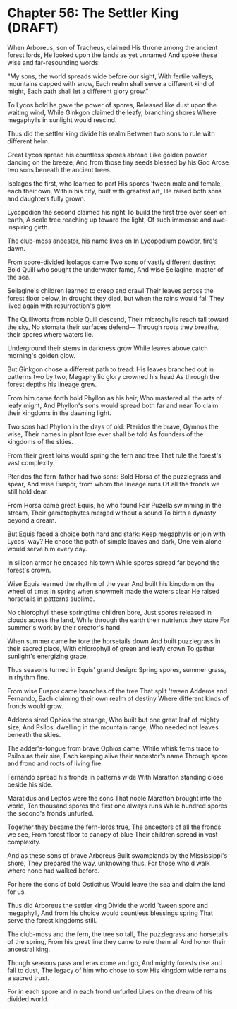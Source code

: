 # Chapter 56: The Settler King (DRAFT)

When Arboreus, son of Tracheus, claimed
His throne among the ancient forest lords,
He looked upon the lands as yet unnamed
And spoke these wise and far-resounding words:

"My sons, the world spreads wide before our sight,
With fertile valleys, mountains capped with snow,
Each realm shall serve a different kind of might,
Each path shall let a different glory grow."

To Lycos bold he gave the power of spores,
Released like dust upon the waiting wind,
While Ginkgon claimed the leafy, branching shores
Where megaphylls in sunlight would rescind.

Thus did the settler king divide his realm
Between two sons to rule with different helm.

Great Lycos spread his countless spores abroad
Like golden powder dancing on the breeze,
And from those tiny seeds blessed by his God
Arose two sons beneath the ancient trees.

Isolagos the first, who learned to part
His spores 'tween male and female, each their own,
Within his city, built with greatest art,
He raised both sons and daughters fully grown.

Lycopodion the second claimed his right
To build the first tree ever seen on earth,
A scale tree reaching up toward the light,
Of such immense and awe-inspiring girth.

The club-moss ancestor, his name lives on
In Lycopodium powder, fire's dawn.

From spore-divided Isolagos came
Two sons of vastly different destiny:
Bold Quill who sought the underwater fame,
And wise Sellagine, master of the sea.

Sellagine's children learned to creep and crawl
Their leaves across the forest floor below,
In drought they died, but when the rains would fall
They lived again with resurrection's glow.

The Quillworts from noble Quill descend,
Their microphylls reach tall toward the sky,
No stomata their surfaces defend—
Through roots they breathe, their spores where waters lie.

Underground their stems in darkness grow
While leaves above catch morning's golden glow.

But Ginkgon chose a different path to tread:
His leaves branched out in patterns two by two,
Megaphyllic glory crowned his head
As through the forest depths his lineage grew.

From him came forth bold Phyllon as his heir,
Who mastered all the arts of leafy might,
And Phyllon's sons would spread both far and near
To claim their kingdoms in the dawning light.

Two sons had Phyllon in the days of old:
Pteridos the brave, Gymnos the wise,
Their names in plant lore ever shall be told
As founders of the kingdoms of the skies.

From their great loins would spring the fern and tree
That rule the forest's vast complexity.

Pteridos the fern-father had two sons:
Bold Horsa of the puzzlegrass and spear,
And wise Euspor, from whom the lineage runs
Of all the fronds we still hold dear.

From Horsa came great Equis, he who found
Fair Puzella swimming in the stream,
Their gametophytes merged without a sound
To birth a dynasty beyond a dream.

But Equis faced a choice both hard and stark:
Keep megaphylls or join with Lycos' way?
He chose the path of simple leaves and dark,
One vein alone would serve him every day.

In silicon armor he encased his town
While spores spread far beyond the forest's crown.

Wise Equis learned the rhythm of the year
And built his kingdom on the wheel of time:
In spring when snowmelt made the waters clear
He raised horsetails in patterns sublime.

No chlorophyll these springtime children bore,
Just spores released in clouds across the land,
While through the earth their nutrients they store
For summer's work by their creator's hand.

When summer came he tore the horsetails down
And built puzzlegrass in their sacred place,
With chlorophyll of green and leafy crown
To gather sunlight's energizing grace.

Thus seasons turned in Equis' grand design:
Spring spores, summer grass, in rhythm fine.

From wise Euspor came branches of the tree
That split 'tween Adderos and Fernando,
Each claiming their own realm of destiny
Where different kinds of fronds would grow.

Adderos sired Ophios the strange,
Who built but one great leaf of mighty size,
And Psilos, dwelling in the mountain range,
Who needed not leaves beneath the skies.

The adder's-tongue from brave Ophios came,
While whisk ferns trace to Psilos as their sire,
Each keeping alive their ancestor's name
Through spore and frond and roots of living fire.

Fernando spread his fronds in patterns wide
With Maratton standing close beside his side.

Maratidus and Leptos were the sons
That noble Maratton brought into the world,
Ten thousand spores the first one always runs
While hundred spores the second's fronds unfurled.

Together they became the fern-lords true,
The ancestors of all the fronds we see,
From forest floor to canopy of blue
Their children spread in vast complexity.

And as these sons of brave Arboreus
Built swamplands by the Mississippi's shore,
They prepared the way, unknowing thus,
For those who'd walk where none had walked before.

For here the sons of bold Osticthus
Would leave the sea and claim the land for us.

Thus did Arboreus the settler king
Divide the world 'tween spore and megaphyll,
And from his choice would countless blessings spring
That serve the forest kingdoms still.

The club-moss and the fern, the tree so tall,
The puzzlegrass and horsetails of the spring,
From his great line they came to rule them all
And honor their ancestral king.

Though seasons pass and eras come and go,
And mighty forests rise and fall to dust,
The legacy of him who chose to sow
His kingdom wide remains a sacred trust.

For in each spore and in each frond unfurled
Lives on the dream of his divided world.